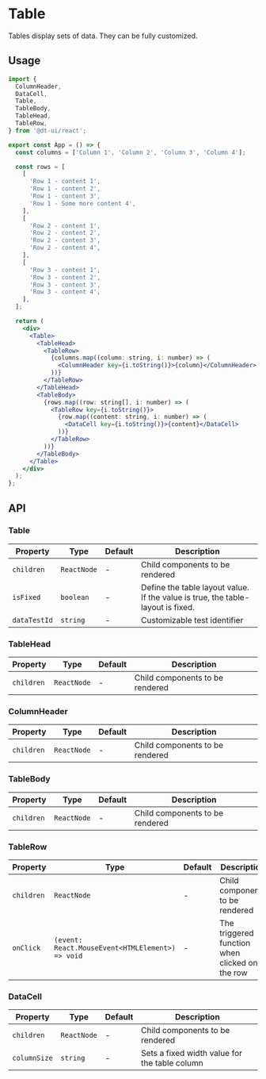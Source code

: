 # Table

Tables display sets of data. They can be fully customized.

## Usage

```jsx
import {
  ColumnHeader,
  DataCell,
  Table,
  TableBody,
  TableHead,
  TableRow,
} from '@dt-ui/react';

export const App = () => {
  const columns = ['Column 1', 'Column 2', 'Column 3', 'Column 4'];

  const rows = [
    [
      'Row 1 - content 1',
      'Row 1 - content 2',
      'Row 1 - content 3',
      'Row 1 - Some more content 4',
    ],
    [
      'Row 2 - content 1',
      'Row 2 - content 2',
      'Row 2 - content 3',
      'Row 2 - content 4',
    ],
    [
      'Row 3 - content 1',
      'Row 3 - content 2',
      'Row 3 - content 3',
      'Row 3 - content 4',
    ],
  ];

  return (
    <div>
      <Table>
        <TableHead>
          <TableRow>
            {columns.map((column: string, i: number) => (
              <ColumnHeader key={i.toString()}>{column}</ColumnHeader>
            ))}
          </TableRow>
        </TableHead>
        <TableBody>
          {rows.map((row: string[], i: number) => (
            <TableRow key={i.toString()}>
              {row.map((content: string, i: number) => (
                <DataCell key={i.toString()}>{content}</DataCell>
              ))}
            </TableRow>
          ))}
        </TableBody>
      </Table>
    </div>
  );
};
```

## API

### Table

| Property     | Type        | Default | Description                                                                     |
| ------------ | ----------- | ------- | ------------------------------------------------------------------------------- |
| `children`   | `ReactNode` | -       | Child components to be rendered                                                 |
| `isFixed`    | `boolean`   | -       | Define the table layout value. If the value is true, the table-layout is fixed. |
| `dataTestId` | `string`    | -       | Customizable test identifier                                                    |

### TableHead

| Property   | Type        | Default | Description                     |
| ---------- | ----------- | ------- | ------------------------------- |
| `children` | `ReactNode` | -       | Child components to be rendered |

### ColumnHeader

| Property   | Type        | Default | Description                     |
| ---------- | ----------- | ------- | ------------------------------- |
| `children` | `ReactNode` | -       | Child components to be rendered |

### TableBody

| Property   | Type        | Default | Description                     |
| ---------- | ----------- | ------- | ------------------------------- |
| `children` | `ReactNode` | -       | Child components to be rendered |

### TableRow

| Property   | Type                                             | Default | Description                                    |
| ---------- | ------------------------------------------------ | ------- | ---------------------------------------------- |
| `children` | `ReactNode`                                      | -       | Child components to be rendered                |
| `onClick`  | `(event: React.MouseEvent<HTMLElement>) => void` | -       | The triggered function when clicked on the row |

### DataCell

| Property     | Type        | Default  | Description                                   |
| ------------ | ----------- | -------- | ----------------------------------------------|
| `children`   | `ReactNode` | -        | Child components to be rendered               |
| `columnSize` | `string`    | -        | Sets a fixed width value for the table column |
